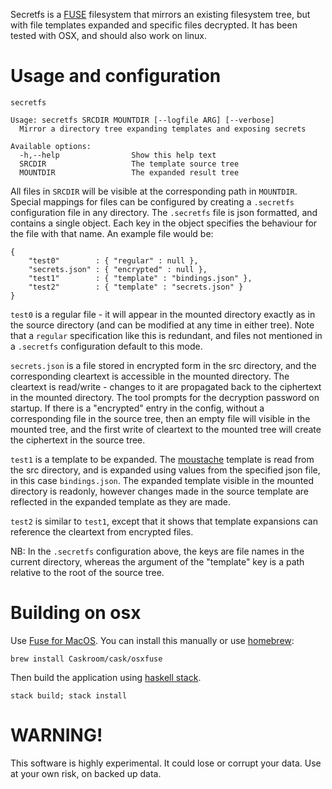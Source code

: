 Secretfs is a [FUSE][1] filesystem that mirrors an existing filesystem
tree, but with file templates expanded and specific files
decrypted. It has been tested with OSX, and should also work on linux.

# Usage and configuration

```
secretfs

Usage: secretfs SRCDIR MOUNTDIR [--logfile ARG] [--verbose]
  Mirror a directory tree expanding templates and exposing secrets

Available options:
  -h,--help                Show this help text
  SRCDIR                   The template source tree
  MOUNTDIR                 The expanded result tree
```

All files in `SRCDIR` will be visible at the corresponding path in
`MOUNTDIR`. Special mappings for files can be configured by creating
a `.secretfs` configuration file in any directory. The `.secretfs`
file is json formatted, and contains a single object. Each key in the
object specifies the behaviour for the file with that name.
An example file would be:

```
{
    "test0"        : { "regular" : null },
    "secrets.json" : { "encrypted" : null },
    "test1"        : { "template" : "bindings.json" },
    "test2"        : { "template" : "secrets.json" }
}
```

`test0` is a regular file - it will appear in the mounted directory
exactly as in the source directory (and can be modified at any time in
either tree). Note that a `regular` specification like this is
redundant, and files not mentioned in a `.secretfs` configuration
default to this mode.

`secrets.json` is a file stored in encrypted form in the src
directory, and the corresponding cleartext is accessible in the
mounted directory. The cleartext is read/write - changes to it are
propagated back to the ciphertext in the mounted directory. The
tool prompts for the decryption password on startup. If there
is a "encrypted" entry in the config, without a corresponding file in
the source tree, then an empty file will visible in the mounted tree,
and the first write of cleartext to the mounted tree will create the
ciphertext in the source tree.

`test1` is a template to be expanded. The [moustache][2] template is
read from the src directory, and is expanded using values from the
specified json file, in this case `bindings.json`. The expanded
template visible in the mounted directory is readonly, however changes
made in the source template are reflected in the expanded template as
they are made.

`test2` is similar to `test1`, except that it shows that template
expansions can reference the cleartext from encrypted files.

NB: In the `.secretfs` configuration above, the keys are file names in
the current directory, whereas the argument of the "template" key
is a path relative to the root of the source tree.


# Building on osx

Use [Fuse for MacOS][3]. You can install this manually or use
[homebrew][4]:

```
brew install Caskroom/cask/osxfuse
```

Then build the application using [haskell stack][5].

```
stack build; stack install
```

[1]:https://en.wikipedia.org/wiki/Filesystem_in_Userspace
[2]:https://mustache.github.io/mustache.5.html
[3]:https://osxfuse.github.io/
[4]:http://brew.sh/
[5]:https://docs.haskellstack.org/en/stable/README/

# WARNING!

This software is highly experimental. It could lose or corrupt your
data. Use at your own risk, on backed up data.
